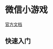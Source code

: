 # 微信小游戏

[官方文档](https://developers.weixin.qq.com/doc/ministore/minishopquickstart/introduction.html)

## 快速入门
```go

```